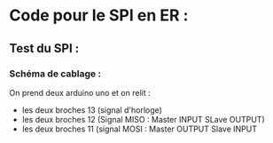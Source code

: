 # Code pour le SPI en ER :

## Test du SPI : 

### Schéma de cablage : 

On prend deux arduino uno et on relit :
- les deux broches 13 (signal d'horloge)
- les deux broches 12 (Signal MISO : Master INPUT SLave OUTPUT)
- les deux broches 11 (signal MOSI : Master OUTPUT Slave INPUT
